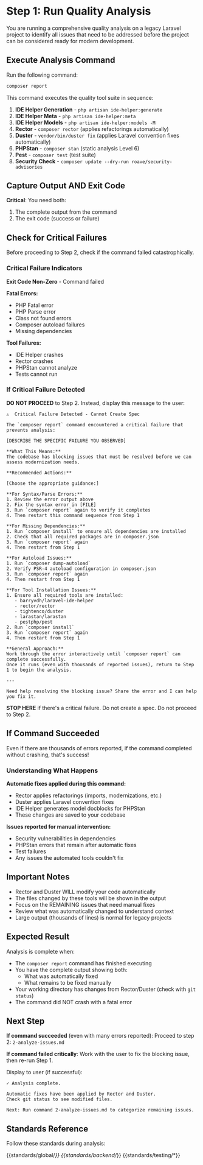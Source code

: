 # Step 1: Run Quality Analysis

You are running a comprehensive quality analysis on a legacy Laravel project to identify all issues that need to be addressed before the project can be considered ready for modern development.

## Execute Analysis Command

Run the following command:

```bash
composer report
```

This command executes the quality tool suite in sequence:

1. **IDE Helper Generation** - `php artisan ide-helper:generate`
2. **IDE Helper Meta** - `php artisan ide-helper:meta`
3. **IDE Helper Models** - `php artisan ide-helper:models -M`
4. **Rector** - `composer rector` (applies refactorings automatically)
5. **Duster** - `vendor/bin/duster fix` (applies Laravel convention fixes automatically)
6. **PHPStan** - `composer stan` (static analysis Level 6)
7. **Pest** - `composer test` (test suite)
8. **Security Check** - `composer update --dry-run roave/security-advisories`

## Capture Output AND Exit Code

**Critical**: You need both:
1. The complete output from the command
2. The exit code (success or failure)

## Check for Critical Failures

Before proceeding to Step 2, check if the command failed catastrophically.

### Critical Failure Indicators

**Exit Code Non-Zero** - Command failed

**Fatal Errors:**
- PHP Fatal error
- PHP Parse error
- Class not found errors
- Composer autoload failures
- Missing dependencies

**Tool Failures:**
- IDE Helper crashes
- Rector crashes
- PHPStan cannot analyze
- Tests cannot run

### If Critical Failure Detected

**DO NOT PROCEED** to Step 2. Instead, display this message to the user:

```
⚠️  Critical Failure Detected - Cannot Create Spec

The `composer report` command encountered a critical failure that prevents analysis:

[DESCRIBE THE SPECIFIC FAILURE YOU OBSERVED]

**What This Means:**
The codebase has blocking issues that must be resolved before we can assess modernization needs.

**Recommended Actions:**

[Choose the appropriate guidance:]

**For Syntax/Parse Errors:**
1. Review the error output above
2. Fix the syntax error in [FILE]
3. Run `composer report` again to verify it completes
4. Then restart this command sequence from Step 1

**For Missing Dependencies:**
1. Run `composer install` to ensure all dependencies are installed
2. Check that all required packages are in composer.json
3. Run `composer report` again
4. Then restart from Step 1

**For Autoload Issues:**
1. Run `composer dump-autoload`
2. Verify PSR-4 autoload configuration in composer.json
3. Run `composer report` again
4. Then restart from Step 1

**For Tool Installation Issues:**
1. Ensure all required tools are installed:
   - barryvdh/laravel-ide-helper
   - rector/rector
   - tightenco/duster
   - larastan/larastan
   - pestphp/pest
2. Run `composer install`
3. Run `composer report` again
4. Then restart from Step 1

**General Approach:**
Work through the error interactively until `composer report` can complete successfully.
Once it runs (even with thousands of reported issues), return to Step 1 to begin the analysis.

---

Need help resolving the blocking issue? Share the error and I can help you fix it.
```

**STOP HERE** if there's a critical failure. Do not create a spec. Do not proceed to Step 2.

## If Command Succeeded

Even if there are thousands of errors reported, if the command completed without crashing, that's success!

### Understanding What Happens

**Automatic fixes applied during this command:**
- Rector applies refactorings (imports, modernizations, etc.)
- Duster applies Laravel convention fixes
- IDE Helper generates model docblocks for PHPStan
- These changes are saved to your codebase

**Issues reported for manual intervention:**
- Security vulnerabilities in dependencies
- PHPStan errors that remain after automatic fixes
- Test failures
- Any issues the automated tools couldn't fix

## Important Notes

- Rector and Duster WILL modify your code automatically
- The files changed by these tools will be shown in the output
- Focus on the REMAINING issues that need manual fixes
- Review what was automatically changed to understand context
- Large output (thousands of lines) is normal for legacy projects

## Expected Result

Analysis is complete when:
- The `composer report` command has finished executing
- You have the complete output showing both:
  - What was automatically fixed
  - What remains to be fixed manually
- Your working directory has changes from Rector/Duster (check with `git status`)
- The command did NOT crash with a fatal error

## Next Step

**If command succeeded** (even with many errors reported):
Proceed to step 2: `2-analyze-issues.md`

**If command failed critically**:
Work with the user to fix the blocking issue, then re-run Step 1.

Display to user (if successful):

```
✓ Analysis complete.

Automatic fixes have been applied by Rector and Duster.
Check git status to see modified files.

Next: Run command 2-analyze-issues.md to categorize remaining issues.
```

## Standards Reference

Follow these standards during analysis:

{{standards/global/*}}
{{standards/backend/*}}
{{standards/testing/*}}
